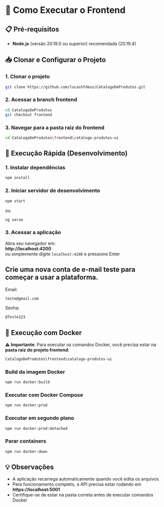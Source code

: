 # 🚀 Como Executar o Frontend

## 📋 Pré-requisitos
- **Node.js** (versão 20.19.0 ou superior) recomendada (20.19.4)

## 📥 Clonar e Configurar o Projeto

### 1. Clonar o projeto
```bash
git clone https://github.com/lucashfdeus/CatalogoDeProdutos.git
```

### 2. Acessar a branch frontend
```bash
cd CatalogoDeProdutos
git checkout frontend
```

### 3. Navegar para a pasta raiz do frontend
```bash
cd CatalogoDeProdutos\frontend\catalogo-produtos-ui
```

## 🚀 Execução Rápida (Desenvolvimento)

### 1. Instalar dependências
```bash
npm install
```

### 2. Iniciar servidor de desenvolvimento
```bash
npm start
```
ou
```bash
ng serve
```

### 3. Acessar a aplicação
Abra seu navegador em:  
**http://localhost:4200**  
ou simplemente digite `localhost:4200` e pressione Enter

## **Crie uma nova conta de e-mail teste para começar a usar a plataforma.**

Email: 
```bash
teste@gmail.com
````
Senha:
```bash
@Teste123
````
## 🐳 Execução com Docker

⚠️ **Importante**: Para executar os comandos Docker, você precisa estar na **pasta raiz do projeto frontend**:
```bash
CatalogoDeProdutos\frontend\catalogo-produtos-ui
```

### Build da imagem Docker
```bash
npm run docker:build
```

### Executar com Docker Compose
```bash
npm run docker:prod
```

### Executar em segundo plano
```bash
npm run docker:prod:detached
```

### Parar containers
```bash
npm run docker:down
```

## 💡 Observações
- A aplicação recarrega automaticamente quando você edita os arquivos
- Para funcionamento completo, a API precisa estar rodando em **https://localhost:5001**
- Certifique-se de estar na pasta correta antes de executar comandos Docker
